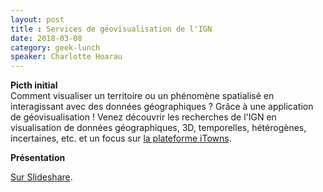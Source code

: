 ```yaml
---
layout: post
title : Services de géovisualisation de l'IGN
date: 2018-03-08
category: geek-lunch
speaker: Charlotte Hoarau
---
```


**Picth initial**  
Comment visualiser un territoire ou un phénomène spatialisé en interagissant avec des données géographiques ? Grâce à une application de géovisualisation ! Venez découvrir les recherches de l'IGN en visualisation de données géographiques, 3D, temporelles, hétérogènes, incertaines, etc. et un focus sur [la plateforme iTowns](http://www.itowns-project.org).

**Présentation**

[Sur Slideshare](https://www.slideshare.net/CharlotteHoarau/govisualisation-lign-geek-lunch-mtes-8318).
